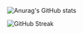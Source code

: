 ![Anurag's GitHub stats](https://github-readme-stats.vercel.app/api?username=shinykiwi&theme=great-gatsby&show_icons=true)

![GitHub Streak](https://github-readme-streak-stats.herokuapp.com/?user=shinykiwi&theme=great-gatsby)

